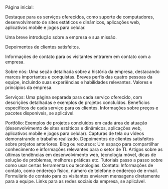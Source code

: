 Página inicial:

Destaque para os serviços oferecidos, como suporte de computadores, desenvolvimento de sites estáticos e dinâmicos, aplicações web, aplicativos mobile e jogos para celular.

Uma breve introdução sobre a empresa e sua missão.

Depoimentos de clientes satisfeitos.

Informações de contato para os visitantes entrarem em contato com a empresa.

Sobre nós:
Uma seção detalhada sobre a história da empresa, destacando marcos importantes e conquistas.
Breves perfis das quatro pessoas da equipe, incluindo suas experiências e habilidades relevantes.
Valores e princípios da empresa.

Serviços:
Uma página separada para cada serviço oferecido, com descrições detalhadas e exemplos de projetos concluídos.
Benefícios específicos de cada serviço para os clientes.
Informações sobre preços e pacotes disponíveis, se aplicável.

Portfólio:
Exemplos de projetos concluídos em cada área de atuação (desenvolvimento de sites estáticos e dinâmicos, aplicações web, aplicativos mobile e jogos para celular).
Capturas de tela ou vídeos demonstrando o trabalho realizado.
Depoimentos de clientes satisfeitos sobre projetos anteriores.
Blog ou recursos:
Um espaço para compartilhar conhecimento e informações relevantes para o setor de TI.
Artigos sobre as últimas tendências em desenvolvimento web, tecnologia móvel, dicas de solução de problemas, melhores práticas etc.
Tutoriais passo a passo sobre como usar certas ferramentas ou tecnologias.
Contato:
Informações de contato, como endereço físico, número de telefone e endereço de e-mail.
Formulário de contato para os visitantes enviarem mensagens diretamente para a equipe.
Links para as redes sociais da empresa, se aplicável.